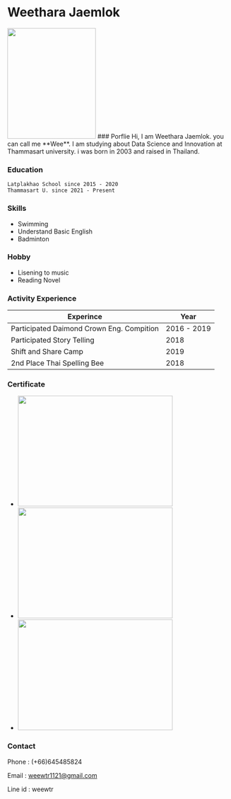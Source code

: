 # Weethara Jaemlok


<img src="https://img.in.th/images/b42487d7f114e3bc89e3bc7183d08167.png" width="200" height="250">
### Porflie
Hi, I am Weethara Jaemlok. you can call me **Wee**. I am studying about Data Science and Innovation at Thammasart university.
i was born in 2003 and raised in Thailand.

### Education

```
Latplakhao School since 2015 - 2020
Thammasart U. since 2021 - Present
```

### Skills
- Swimming
- Understand Basic English
- Badminton

### Hobby 
- Lisening to music
- Reading Novel

### Activity Experience

| Experince | Year |
| --- | --- |
| Participated Daimond Crown Eng. Compition | 2016 - 2019 |
| Participated Story Telling | 2018 |
| Shift and Share Camp | 2019
| 2nd Place Thai Spelling Bee | 2018 |

### Certificate
- <img src="https://img.in.th/images/10751608243c9e2a41b7785c61a25a7a.jpg" width="350" height="250">
- <img src="https://img.in.th/images/bd2b53b328276e240f79b6a023af63c4.jpg" width="350" height="250">
- <img src="https://img.in.th/images/98e064500b0ea6fd16cc23a57edc567f.jpg" width="350" height="250">

### Contact
Phone : (+66)645485824

Email : weewtr1121@gmail.com
 
Line id : weewtr 
